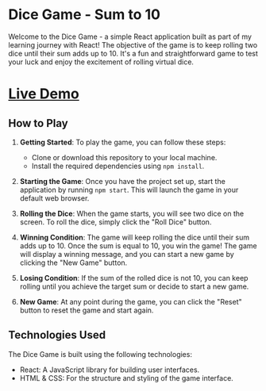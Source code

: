 # Dice Game - Sum to 10

Welcome to the Dice Game - a simple React application built as part of my learning journey with React! The objective of the game is to keep rolling two dice until their sum adds up to 10. It's a fun and straightforward game to test your luck and enjoy the excitement of rolling virtual dice.

# [Live Demo](https://dice-game-plum.vercel.app/)

## How to Play

1. **Getting Started**: To play the game, you can follow these steps:
   - Clone or download this repository to your local machine.
   - Install the required dependencies using `npm install`.

2. **Starting the Game**: Once you have the project set up, start the application by running `npm start`. This will launch the game in your default web browser.

3. **Rolling the Dice**: When the game starts, you will see two dice on the screen. To roll the dice, simply click the "Roll Dice" button.

4. **Winning Condition**: The game will keep rolling the dice until their sum adds up to 10. Once the sum is equal to 10, you win the game! The game will display a winning message, and you can start a new game by clicking the "New Game" button.

5. **Losing Condition**: If the sum of the rolled dice is not 10, you can keep rolling until you achieve the target sum or decide to start a new game.

6. **New Game**: At any point during the game, you can click the "Reset" button to reset the game and start again.

## Technologies Used

The Dice Game is built using the following technologies:

- React: A JavaScript library for building user interfaces.
- HTML & CSS: For the structure and styling of the game interface.
